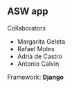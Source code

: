 ## ASW app

Collaborators

+ Margarita Geleta
+ Rafael Moles
+ Adrià de Castro
+ Antonio Calvin

Framework: **Django**

